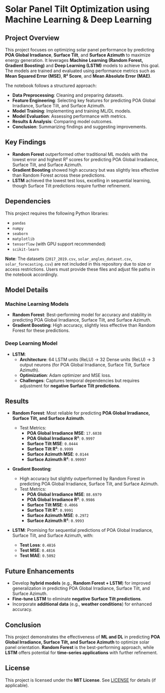 # Solar Panel Tilt Optimization using Machine Learning & Deep Learning

## Project Overview
This project focuses on optimizing solar panel performance by predicting **POA Global Irradiance**, **Surface Tilt**, and **Surface Azimuth** to maximize energy generation. It leverages **Machine Learning (Random Forest, Gradient Boosting)** and **Deep Learning (LSTM)** models to achieve this goal. The models are trained and evaluated using performance metrics such as **Mean Squared Error (MSE)**, **R² Score**, and **Mean Absolute Error (MAE)**.

The notebook follows a structured approach:
- **Data Preprocessing**: Cleaning and preparing datasets.
- **Feature Engineering**: Selecting key features for predicting POA Global Irradiance, Surface Tilt, and Surface Azimuth.
- **Model Training**: Implementing and training ML/DL models.
- **Model Evaluation**: Assessing performance with metrics.
- **Results & Analysis**: Comparing model outcomes.
- **Conclusion**: Summarizing findings and suggesting improvements.

## Key Findings
- **Random Forest** outperformed other traditional ML models with the lowest error and highest R² scores for predicting POA Global Irradiance, Surface Tilt, and Surface Azimuth.
- **Gradient Boosting** showed high accuracy but was slightly less effective than Random Forest across these predictions.
- **LSTM** achieved the lowest test loss, excelling in sequential learning, though Surface Tilt predictions require further refinement.

## Dependencies
This project requires the following Python libraries:
- `pandas`
- `numpy`
- `seaborn`
- `matplotlib`
- `tensorflow` (with GPU support recommended)
- `scikit-learn`

**Note**: The datasets (`2017_2019.csv`, `solar_angles_dataset.csv`, `solar_forecasting.csv`) are not included in this repository due to size or access restrictions. Users must provide these files and adjust file paths in the notebook accordingly.

## Model Details
### Machine Learning Models
- **Random Forest**: Best-performing model for accuracy and stability in predicting POA Global Irradiance, Surface Tilt, and Surface Azimuth.
- **Gradient Boosting**: High accuracy, slightly less effective than Random Forest for these predictions.

### Deep Learning Model
- **LSTM**:
  - **Architecture**: 64 LSTM units (ReLU) → 32 Dense units (ReLU) → 3 output neurons (for POA Global Irradiance, Surface Tilt, Surface Azimuth).
  - **Optimization**: Adam optimizer and MSE loss.
  - **Challenges**: Captures temporal dependencies but requires adjustment for **negative Surface Tilt predictions**.

## Results
- **Random Forest**: Most reliable for predicting **POA Global Irradiance, Surface Tilt, and Surface Azimuth**.
  - Test Metrics:
    - **POA Global Irradiance MSE**: `17.6038`
    - **POA Global Irradiance R²**: `0.9997`
    - **Surface Tilt MSE**: `0.0444`
    - **Surface Tilt R²**: `0.9999`
    - **Surface Azimuth MSE**: `0.0144`
    - **Surface Azimuth R²**: `0.99997`

- **Gradient Boosting**:
  - High accuracy but slightly outperformed by Random Forest in predicting POA Global Irradiance, Surface Tilt, and Surface Azimuth.
  - Test Metrics:
    - **POA Global Irradiance MSE**: `88.6979`
    - **POA Global Irradiance R²**: `0.9986`
    - **Surface Tilt MSE**: `0.4066`
    - **Surface Tilt R²**: `0.9991`
    - **Surface Azimuth MSE**: `0.2972`
    - **Surface Azimuth R²**: `0.9993`

- **LSTM**: Promising for sequential predictions of POA Global Irradiance, Surface Tilt, and Surface Azimuth, with:
  - **Test Loss**: `0.4816`
  - **Test MSE**: `0.4816`
  - **Test MAE**: `0.5092`

## Future Enhancements
- Develop **hybrid models** (e.g., **Random Forest + LSTM**) for improved generalization in predicting POA Global Irradiance, Surface Tilt, and Surface Azimuth.
- **Fine-tune LSTM** to eliminate **negative Surface Tilt predictions**.
- Incorporate **additional data** (e.g., **weather conditions**) for enhanced accuracy.

## Conclusion
This project demonstrates the effectiveness of **ML and DL** in predicting **POA Global Irradiance, Surface Tilt, and Surface Azimuth** to optimize solar panel orientation. **Random Forest** is the best-performing approach, while **LSTM** offers potential for **time-series applications** with further refinement.

## License
This project is licensed under the **MIT License**. See [LICENSE](LICENSE) for details (if applicable).

